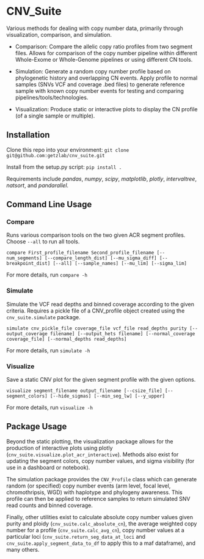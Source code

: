 # CNV_Suite
Various methods for dealing with copy number data, primarily through visualization, comparison, and simulation.

- Comparison: Compare the allelic copy ratio profiles from two segment files. Allows for comparison of the copy number pipeline within different Whole-Exome or Whole-Genome pipelines or using different CN tools.

- Simulation: Generate a random copy number profile based on phylogenetic history and overlapping CN events. Apply profile to normal samples (SNVs VCF and coverage .bed files) to generate reference sample with known copy number events for testing and comparing pipelines/tools/technologies.

- Visualization: Produce static or interactive plots to display the CN profile (of a single sample or multiple). 

## Installation

Clone this repo into your environment: `git clone git@github.com:getzlab/cnv_suite.git`

Install from the setup.py script: `pip install .`

Requirements include *pandas*, *numpy*, *scipy*, *matplotlib*, *plotly*, *intervaltree*, *natsort*, and *pandarallel*.

## Command Line Usage

### Compare
Runs various comparison tools on the two given ACR segment profiles. Choose `--all` to run all tools.
```
compare First_profile_filename Second_profile_filename [--num_segments] [--compare_length_dist] [--mu_sigma_diff] [--breakpoint_dist] [--all] [--sample_names] [--mu_lim] [--sigma_lim]
```
For more details, run `compare -h`

### Simulate
Simulate the VCF read depths and binned coverage according to the given criteria. Requires a pickle file of a CNV_profile object created using the `cnv_suite.simulate` package.
```
simulate cnv_pickle_file coverage_file vcf_file read_depths purity [--output_coverage filename] [--output_hets filename] [--normal_coverage coverage_file] [--normal_depths read_depths]
```
For more details, run `simulate -h`

### Visualize
Save a static CNV plot for the given segment profile with the given options.
```
visualize segment_filename output_filename [--csize_file] [--segment_colors] [--hide_sigmas] [--min_seg_lw] [--y_upper]
```
For more details, run `visualize -h`

## Package Usage

Beyond the static plotting, the visualization package allows for the production of interactive plots using plotly (`cnv_suite.visualize.plot_acr_interactive`). Methods also exist for updating the segment colors, copy number values, and sigma visibility (for use in a dashboard or notebook). 

The simulation package provides the `CNV_Profile` class which can generate random (or specified) copy number events (arm level, focal level, chromothripsis, WGD) with haplotype and phylogeny awareness. This profile can then be applied to reference samples to return simulated SNV read counts and binned coverage. 

Finally, other utilities exist to calculate absolute copy number values given purity and ploidy (`cnv_suite.calc_absolute_cn`), the average weighted copy number for a profile (`cnv_suite.calc_avg_cn`), copy number values at a particular loci (`cnv_suite.return_seg_data_at_loci` and `cnv_suite.apply_segment_data_to_df` to apply this to a maf dataframe), and many others. 
